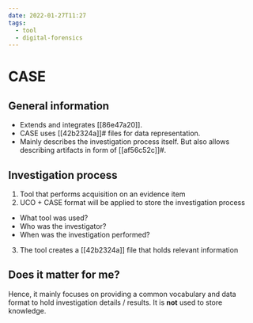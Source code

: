 ```yaml
---
date: 2022-01-27T11:27
tags:
  - tool
  - digital-forensics
---
```


# CASE

## General information

- Extends and integrates [[86e47a20]].
- CASE uses [[42b2324a]]# files for data representation.
- Mainly describes the investigation process itself. But also allows describing artifacts in form of [[af56c52c]]#.

## Investigation process

1. Tool that performs acquisition on an evidence item 
2. UCO + CASE format will be applied to store the investigation process
  - What tool was used?
  - Who was the investigator?
  - When was the investigation performed?
3. The tool creates a [[42b2324a]] file that holds relevant information

## Does it matter for me?

Hence, it mainly focuses on providing a common vocabulary and data format to hold investigation details / results. It is **not** used to store knowledge.
